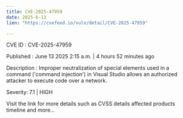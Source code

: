 ```yaml
---
title: CVE-2025-47959
date: 2025-6-13
lien: "https://cvefeed.io/vuln/detail/CVE-2025-47959"

---
```


CVE ID : CVE-2025-47959

Published :  June 13
2025
2:15 a.m. | 4 hours
52 minutes ago

Description : Improper neutralization of special elements used in a command ('command injection') in Visual Studio allows an authorized attacker to execute code over a network.

Severity: 7.1 | HIGH

Visit the link for more details
such as CVSS details
affected products
timeline
and more...
